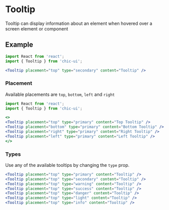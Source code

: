 # Tooltip

Tooltip can display information about an element when hovered over a screen element or component

## Example

```jsx
import React from 'react';
import { Tooltip } from 'chic-ui';

<Tooltip placement="top" type="secondary" content="Tooltip" />
```

### Placement

Available placements are `top`, `bottom`, `left` and `right`

```jsx
import React from 'react';
import { Tooltip } from 'chic-ui';

<>
<Tooltip placement="top" type="primary" content="Top Tooltip" />
<Tooltip placement="bottom" type="primary" content="Bottom Tooltip" />
<Tooltip placement="right" type="primary" content="Right Tooltip" />
<Tooltip placement="left" type="primary" content="Left Tooltip" />
</>
```

### Types 

Use any of the available tooltips by changing the `type` prop.

```jsx
<Tooltip placement="top" type="primary" content="Tooltip" />
<Tooltip placement="top" type="secondary" content="Tooltip" />
<Tooltip placement="top" type="warning" content="Tooltip" />
<Tooltip placement="top" type="success" content="Tooltip" />
<Tooltip placement="top" type="danger" content="Tooltip" />
<Tooltip placement="top" type="light" content="Tooltip" />
<Tooltip placement="top" type="info" content="Tooltip" />
```
